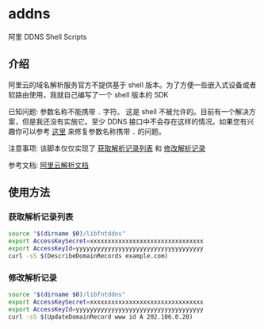 # addns
阿里 DDNS Shell Scripts

## 介绍

阿里云的域名解析服务官方不提供基于 shell 版本。为了方便一些嵌入式设备或者软路由使用，我就自己编写了一个 shell 版本的 SDK

已知问题: 参数名称不能携带 `.` 字符。 这是 shell 不被允许的。目前有一个解决方案，但是我还没有实施它。至少 DDNS 接口中不会存在这样的情况。如果您有兴趣你可以参考 [这里](https://stackoverflow.com/questions/9761973/using-variable-as-a-key-in-an-bash-associative-array) 来修复参数名称携带 `.` 的问题。

注意事项: 该脚本仅仅实现了 [获取解析记录列表](https://help.aliyun.com/document_detail/29776.html?spm=a2c4g.11186623.6.657.1f231cebPnJVoC) 和 [修改解析记录](https://help.aliyun.com/document_detail/29774.html?spm=a2c4g.11174283.6.662.5634571fizOAI0)

参考文档: [阿里云解析文档](https://help.aliyun.com/product/29697.html?spm=a2c4g.750001.list.95.146d7b13ebZD2k)

## 使用方法

### 获取解析记录列表

```sh
source "$(dirname $0)/libfntddns"
export AccessKeySecret=xxxxxxxxxxxxxxxxxxxxxxxxxxxxxxxx
export AccessKeyId=yyyyyyyyyyyyyyyyyyyyyyyyyyyyyyyyyyyy
curl -sS $(DescribeDomainRecords example.com)
```

### 修改解析记录

```sh
source "$(dirname $0)/libfntddns"
export AccessKeySecret=xxxxxxxxxxxxxxxxxxxxxxxxxxxxxxxx
export AccessKeyId=yyyyyyyyyyyyyyyyyyyyyyyyyyyyyyyyyyyy
curl -sS $(UpdateDomainRecord www id A 202.106.0.20)
```
